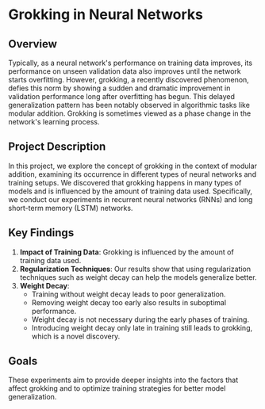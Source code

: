# Grokking in Neural Networks

## Overview

Typically, as a neural network's performance on training data improves, its performance on unseen validation data also improves until the network starts overfitting. However, grokking, a recently discovered phenomenon, defies this norm by showing a sudden and dramatic improvement in validation performance long after overfitting has begun. This delayed generalization pattern has been notably observed in algorithmic tasks like modular addition. Grokking is sometimes viewed as a phase change in the network's learning process.

## Project Description

In this project, we explore the concept of grokking in the context of modular addition, examining its occurrence in different types of neural networks and training setups. We discovered that grokking happens in many types of models and is influenced by the amount of training data used. Specifically, we conduct our experiments in recurrent neural networks (RNNs) and long short-term memory (LSTM) networks.

## Key Findings

1. **Impact of Training Data**: Grokking is influenced by the amount of training data used.
2. **Regularization Techniques**: Our results show that using regularization techniques such as weight decay can help the models generalize better.
3. **Weight Decay**: 
    - Training without weight decay leads to poor generalization.
    - Removing weight decay too early also results in suboptimal performance.
    - Weight decay is not necessary during the early phases of training.
    - Introducing weight decay only late in training still leads to grokking, which is a novel discovery.

## Goals

These experiments aim to provide deeper insights into the factors that affect grokking and to optimize training strategies for better model generalization.


